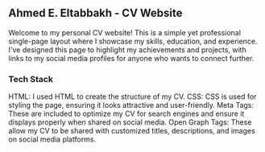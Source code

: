 ## Ahmed E. Eltabbakh - CV Website
Welcome to my personal CV website! This is a simple yet professional single-page layout where I showcase my skills, education, and experience. I've designed this page to highlight my achievements and projects, with links to my social media profiles for anyone who wants to connect further.

### Tech Stack
HTML: I used HTML to create the structure of my CV.
CSS: CSS is used for styling the page, ensuring it looks attractive and user-friendly.
Meta Tags: These are included to optimize my CV for search engines and ensure it displays properly when shared on social media.
Open Graph Tags: These allow my CV to be shared with customized titles, descriptions, and images on social media platforms.
